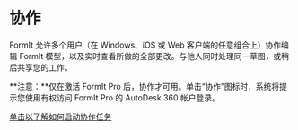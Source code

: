 # 协作

FormIt 允许多个用户（在 Windows、iOS 或 Web 客户端的任意组合上）协作编辑 FormIt 模型，以及实时查看所做的全部更改。与他人同时处理同一草图，或稍后共享您的工作。

**注意：**仅在激活 FormIt Pro 后，协作才可用。单击“协作”图标时，系统将提示您使用有权访问 FormIt Pro 的 AutoDesk 360 帐户登录。

[单击以了解如何启动协作任务](../tool-library/collaboration.md)

